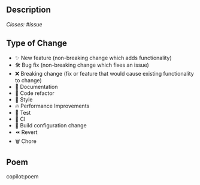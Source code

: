 <!--
  Thanks for contributing!

  Provide a description of your changes below and a general summary in the title.

  Please look at the following checklist to ensure that your PR can be accepted quickly:
-->

## Description

<!-- Describe your changes. -->

_Closes: #issue_

## Type of Change

<!-- Delete all non-applicable categories. -->

- ✨ New feature (non-breaking change which adds functionality)
- 🛠️ Bug fix (non-breaking change which fixes an issue)
- ❌ Breaking change (fix or feature that would cause existing functionality to change)
- 📝 Documentation
- 🧹 Code refactor
- 🎨 Style
- 🔥 Performance Improvements
- 🧪 Test
- 🔁 CI
- 🤖 Build configuration change
- ⏪ Revert
- 🗑️ Chore

## Poem

<!-- Because, well, why not? -->

copilot:poem
